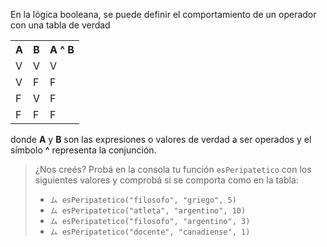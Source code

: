 En la lógica booleana, se puede definir el comportamiento de un operador con una tabla de verdad

<table class="table table-striped table-bordered text-center">
  <tr>
    <th class ="text-center">A</th>
    <th class ="text-center">B</th>
    <th class ="text-center">A ^ B</th>
  </tr>
  <tr>
    <td>V</td>
    <td>V</td>
    <td>V</td>
  </tr>
  <tr>
    <td>V</td>
    <td>F</td>
    <td>F</td>
  </tr>
  <tr>
    <td>F</td>
    <td>V</td>
    <td>F</td>
  </tr>
  <tr>
    <td>F</td>
    <td>F</td>
    <td>F</td>
  </tr>
</table>

donde **A** y **B** son las expresiones o valores de verdad a ser operados y el símbolo **^** representa la conjunción.

> ¿Nos creés? Probá en la consola tu función `esPeripatetico` con los siguientes valores y comprobá si se comporta como en la tabla:
> 
>* `ム esPeripatetico("filosofo", "griego", 5)`
>* `ム esPeripatetico("atleta", "argentino", 10)`
>* `ム esPeripatetico("filosofo", "argentino", 3)`
>* `ム esPeripatetico("docente", "canadiense", 1)`

